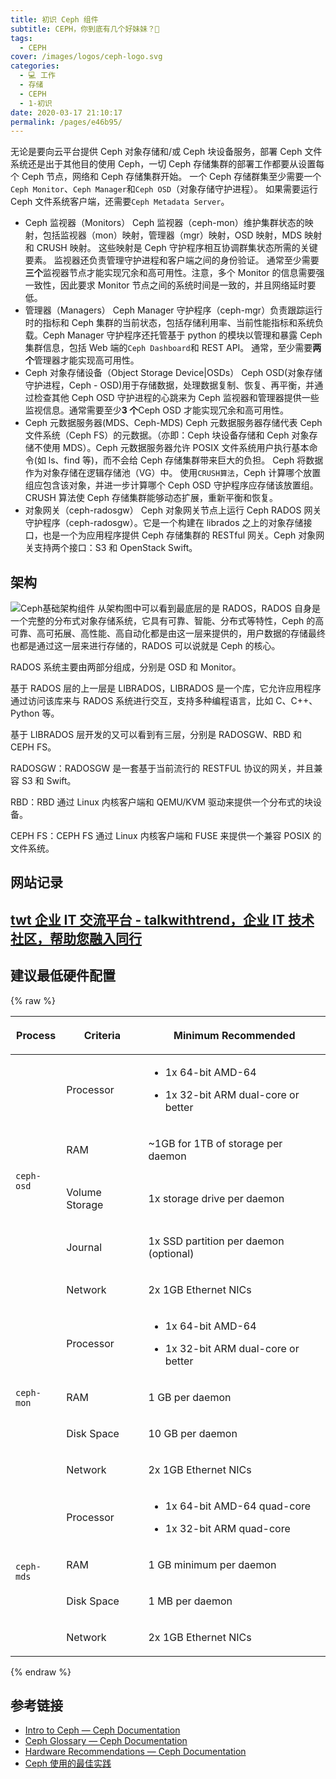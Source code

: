 ```yaml
---
title: 初识 Ceph 组件
subtitle: CEPH，你到底有几个好妹妹？🧐
tags: 
  - CEPH
cover: /images/logos/ceph-logo.svg
categories: 
  - 💻 工作
  - 存储
  - CEPH
  - 1-初识
date: 2020-03-17 21:10:17
permalink: /pages/e46b95/
---
```

无论是要向云平台提供 Ceph 对象存储和/或 Ceph 块设备服务，部署 Ceph 文件系统还是出于其他目的使用 Ceph，一切 Ceph 存储集群的部署工作都要从设置每个 Ceph 节点，网络和 Ceph 存储集群开始。 一个 Ceph 存储群集至少需要一个`Ceph Monitor`、`Ceph Manager`和`Ceph OSD`（对象存储守护进程）。 如果需要运行 Ceph 文件系统客户端，还需要`Ceph Metadata Server`。
- Ceph 监视器（Monitors）
Ceph 监视器（ceph-mon）维护集群状态的映射，包括监视器（mon）映射，管理器（mgr）映射，OSD 映射，MDS 映射和 CRUSH 映射。 这些映射是 Ceph 守护程序相互协调群集状态所需的关键要素。 监视器还负责管理守护进程和客户端之间的身份验证。 通常至少需要**三个**监视器节点才能实现冗余和高可用性。注意，多个 Monitor 的信息需要强一致性，因此要求 Monitor 节点之间的系统时间是一致的，并且网络延时要低。
- 管理器（Managers）
Ceph Manager 守护程序（ceph-mgr）负责跟踪运行时的指标和 Ceph 集群的当前状态，包括存储利用率、当前性能指标和系统负载。Ceph Manager 守护程序还托管基于 python 的模块以管理和暴露 Ceph 集群信息，包括 Web 端的`Ceph Dashboard`和 REST API。 通常，至少需要**两个**管理器才能实现高可用性。
- Ceph 对象存储设备（Object Storage Device|OSDs）
Ceph OSD(对象存储守护进程，Ceph - OSD)用于存储数据，处理数据复制、恢复、再平衡，并通过检查其他 Ceph OSD 守护进程的心跳来为 Ceph 监视器和管理器提供一些监视信息。通常需要至少**3 个**Ceph OSD 才能实现冗余和高可用性。
- Ceph 元数据服务器(MDS、Ceph-MDS)
Ceph 元数据服务器存储代表 Ceph 文件系统（Ceph FS）的元数据。（亦即：Ceph 块设备存储和 Ceph 对象存储不使用 MDS）。Ceph 元数据服务器允许 POSIX 文件系统用户执行基本命令(如 ls、find 等)，而不会给 Ceph 存储集群带来巨大的负担。
Ceph 将数据作为对象存储在逻辑存储池（VG）中。 使用`CRUSH算法`，Ceph 计算哪个放置组应包含该对象，并进一步计算哪个 Ceph OSD 守护程序应存储该放置组。 CRUSH 算法使 Ceph 存储集群能够动态扩展，重新平衡和恢复。
- 对象网关（ceph-radosgw）
Ceph 对象网关节点上运行 Ceph RADOS 网关守护程序（ceph-radosgw）。它是一个构建在 librados 之上的对象存储接口，也是一个为应用程序提供 Ceph 存储集群的 RESTful 网关。Ceph 对象网关支持两个接口：S3 和 OpenStack Swift。
## 架构
![Ceph基础架构组件](https://images2017.cnblogs.com/blog/1302233/201712/1302233-20171223155452631-121429135.jpg)
从架构图中可以看到最底层的是 RADOS，RADOS 自身是一个完整的分布式对象存储系统，它具有可靠、智能、分布式等特性，Ceph 的高可靠、高可拓展、高性能、高自动化都是由这一层来提供的，用户数据的存储最终也都是通过这一层来进行存储的，RADOS 可以说就是 Ceph 的核心。

RADOS 系统主要由两部分组成，分别是 OSD 和 Monitor。

基于 RADOS 层的上一层是 LIBRADOS，LIBRADOS 是一个库，它允许应用程序通过访问该库来与 RADOS 系统进行交互，支持多种编程语言，比如 C、C++、Python 等。

基于 LIBRADOS 层开发的又可以看到有三层，分别是 RADOSGW、RBD 和 CEPH FS。

RADOSGW：RADOSGW 是一套基于当前流行的 RESTFUL 协议的网关，并且兼容 S3 和 Swift。

RBD：RBD 通过 Linux 内核客户端和 QEMU/KVM 驱动来提供一个分布式的块设备。

CEPH FS：CEPH FS 通过 Linux 内核客户端和 FUSE 来提供一个兼容 POSIX 的文件系统。

## 网站记录
[twt 企业 IT 交流平台 - talkwithtrend，企业 IT 技术社区，帮助您融入同行](http://www.talkwithtrend.com/)
---
## 建议最低硬件配置
{% raw %}

<table class="docutils align-default">
<thead>
<tr class="row-odd"><th class="head"><p>Process</p></th>
<th class="head"><p>Criteria</p></th>
<th class="head"><p>Minimum Recommended</p></th>
</tr>
</thead>
<tbody>
<tr class="row-even"><td rowspan="5"><p><code class="docutils literal notranslate"><span class="pre">ceph-osd</span></code></p></td>
<td><p>Processor</p></td>
<td><ul class="simple">
<li><p>1x 64-bit AMD-64</p></li>
<li><p>1x 32-bit ARM dual-core or better</p></li>
</ul>
</td>
</tr>
<tr class="row-odd"><td><p>RAM</p></td>
<td><p>~1GB for 1TB of storage per daemon</p></td>
</tr>
<tr class="row-even"><td><p>Volume Storage</p></td>
<td><p>1x storage drive per daemon</p></td>
</tr>
<tr class="row-odd"><td><p>Journal</p></td>
<td><p>1x SSD partition per daemon (optional)</p></td>
</tr>
<tr class="row-even"><td><p>Network</p></td>
<td><p>2x 1GB Ethernet NICs</p></td>
</tr>
<tr class="row-odd"><td rowspan="4"><p><code class="docutils literal notranslate"><span class="pre">ceph-mon</span></code></p></td>
<td><p>Processor</p></td>
<td><ul class="simple">
<li><p>1x 64-bit AMD-64</p></li>
<li><p>1x 32-bit ARM dual-core or better</p></li>
</ul>
</td>
</tr>
<tr class="row-even"><td><p>RAM</p></td>
<td><p>1 GB per daemon</p></td>
</tr>
<tr class="row-odd"><td><p>Disk Space</p></td>
<td><p>10 GB per daemon</p></td>
</tr>
<tr class="row-even"><td><p>Network</p></td>
<td><p>2x 1GB Ethernet NICs</p></td>
</tr>
<tr class="row-odd"><td rowspan="4"><p><code class="docutils literal notranslate"><span class="pre">ceph-mds</span></code></p></td>
<td><p>Processor</p></td>
<td><ul class="simple">
<li><p>1x 64-bit AMD-64 quad-core</p></li>
<li><p>1x 32-bit ARM quad-core</p></li>
</ul>
</td>
</tr>
<tr class="row-even"><td><p>RAM</p></td>
<td><p>1 GB minimum per daemon</p></td>
</tr>
<tr class="row-odd"><td><p>Disk Space</p></td>
<td><p>1 MB per daemon</p></td>
</tr>
<tr class="row-even"><td><p>Network</p></td>
<td><p>2x 1GB Ethernet NICs</p></td>
</tr>
</tbody>
</table>
{% endraw %}

## 参考链接
- [Intro to Ceph — Ceph Documentation](https://docs.ceph.com/docs/master/start/intro/)
- [Ceph Glossary — Ceph Documentation](https://ceph.readthedocs.io/en/latest/glossary/)
- [Hardware Recommendations — Ceph Documentation](https://docs.ceph.com/docs/master/start/hardware-recommendations/#data-storage)
- [Ceph 使用的最佳实践](https://www.ibm.com/developerworks/cn/opensource/os-ceph-active-active-data-center-and-best-practices/index.html)